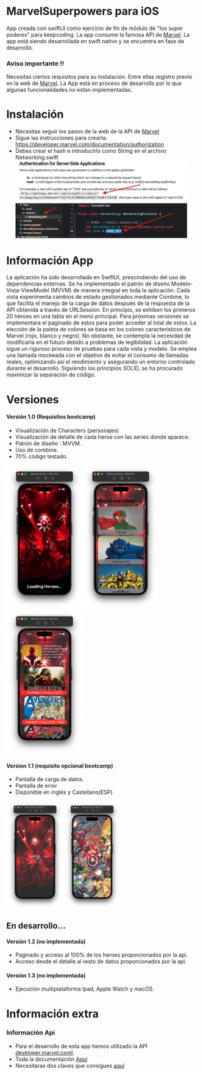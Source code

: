 # MarvelSuperpowers para iOS

App creada con swiftUI como ejercício de fin de módulo de "Ios super poderes" para keepcoding. 
La app consume la famosa API de  [Marvel](https://developer.marvel.com/).
La app está siendo desarrollada en swift nativo y se encuentra en fase de desarrollo.

### Aviso importante !!
 Necesitas ciertos requísitos para su instalación. Entre ellas registro prevío en la web de [Marvel](https://developer.marvel.com/).
 La App está en proceso de desarrollo por lo que algunas funcionalidades no estan implementadas.

# Instalación
- Necesitas seguir los pasos de la web de la API de [Marvel](https://developer.marvel.com/documentation/getting_started)
- Sigue las instrucciones para crearla: https://developer.marvel.com/documentation/authorization
- Debes crear el hash e introducirlo como String en el archivo Networking.swift
<img src="https://github.com/Pablomarke/GitImages/blob/main/marvelsuperpowers/DoHash.png" width="450" /><img src="https://github.com/Pablomarke/GitImages/blob/main/marvelsuperpowers/Hash.png" width="450" />

# Información App

La aplicación ha sido desarrollada en SwiftUI, prescindiendo del uso de dependencias externas. Se ha implementado el patrón de diseño Modelo-Vista-ViewModel (MVVM) de manera integral en toda la aplicación. Cada vista experimenta cambios de estado gestionados mediante Combine, lo que facilita el manejo de la carga de datos después de la respuesta de la API obtenida a través de URLSession.
En principio, se exhiben los primeros 20 héroes en una tabla en el menú principal.  Para próximas versiones se implementara el paginado de estos para poder acceder al total de estos.
La elección de la paleta de colores se basa en los colores característicos de Marvel (rojo, blanco y negro). No obstante, se contempla la necesidad de modificarla en el futuro debido a problemas de legibilidad.
La aplicación sigue un riguroso proceso de pruebas para cada vista y modelo. Se emplea una llamada mockeada con el objetivo de evitar el consumo de llamadas reales, optimizando así el rendimiento y asegurando un entorno controlado durante el desarrollo.
Siguiendo los principios SOLID, se ha procurado maximizar la separación de código.

# Versiones
#### Versión 1.0 (Requisitos bootcamp)
- Visualización de Characters (personajes)
- Visualización de detalle de cada heroe con las series donde aparece.
- Patrón de diseño : MVVM .
- Uso de combine.
- 70% código testado.
  
<img src="https://github.com/Pablomarke/GitImages/blob/main/marvelsuperpowers/Launch.png" width="200" /><img src="https://github.com/Pablomarke/GitImages/blob/main/marvelsuperpowers/Main.png" width="200" /><img src="https://github.com/Pablomarke/GitImages/blob/main/marvelsuperpowers/Detail.png" width="200" />
  
#### Version 1.1 (requisito opcional bootcamp)
- Pantalla de carga de datos.
- Pantalla de error
- Disponible en inglés y Castellano(ESP)
  
<img src="https://github.com/Pablomarke/GitImages/blob/main/marvelsuperpowers/Load.png" width="150" /><img src="https://github.com/Pablomarke/GitImages/blob/main/marvelsuperpowers/Error.png" width="150" />

## En desarrollo...
#### Versión 1.2 (no implementada)
- Paginado y acceso al 100% de los heroes proporcionados por la api.
- Acceso desde el detalle al resto de datos proporcionados por la api.

#### Versión 1.3 (no implementada)
- Ejecución multiplataforma Ipad, Apple Watch y macOS.
# Información extra
### Información Api

- Para el desarrollo de esta app hemos utilizado la API [developer.marvel.comI](https://developer.marvel.com/documentation/generalinfo).
- Toda la documentación [Aquí](https://developer.marvel.com/documentation/getting_started)
- Necesitaras dos claves que consigues [aquí](https://developer.marvel.com/documentation/getting_started)
 
